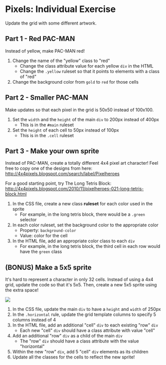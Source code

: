 # Pixels: Individual Exercise
Update the grid with some different artwork.

## Part 1 - Red PAC-MAN
Instead of yellow, make PAC-MAN red!

1. Change the name of the "yellow" class to "red"
    - Change the class attribute value for each yellow `div` in the HTML
    - Change the `.yellow` ruleset so that it points to elements with a class of "red"
1. Change the background color from `gold` to `red` for those cells

## Part 2 - Smaller PAC-MAN
Make updates so that each pixel in the grid is 50x50 instead of 100x100.

1. Set the `width` and the `height` of the main `div` to 200px instead of 400px
    - This is in the `#main` ruleset
1. Set the `height` of each cell to 50px instead of 100px
    - This is in the `.cell` ruleset

## Part 3 - Make your own sprite
Instead of PAC-MAN, create a totally different 4x4 pixel art character! Feel free to copy one of the designs from here: http://4x4pixels.blogspot.com/search/label/Pixelheroes

For a good starting point, try The Long Tetris Block: http://4x4pixels.blogspot.com/2010/11/pixelheroes-021-long-tetris-block.html

1. In the CSS file, create a new class **ruleset** for each color used in the sprite
    - For example, in the long tetris block, there would be a `.green` selector
1. In each color ruleset, set the background color to the appropriate color
    - Property: `background-color`
    - Value: color for the cell
1. In the HTML file, add an appropriate color class to each `div`
    - For example, in the long tetris block, the third cell in each row would have the `green` class

## (BONUS) Make a 5x5 sprite
It's hard to represent a character in only 32 cells. Instead of using a 4x4 grid, update the code so that it's 5x5. Then, create a new 5x5 sprite using the extra space!

![](https://i.imgur.com/H1Z5X8E.png)

1. In the CSS file, update the main `div` to have a `height` and `width` of 250px
1. In the `.horizontal` rule, update the grid template columns to specify 5 columns instead of 4
1. In the HTML file, add an additional "cell" `div` to each existing "row" `div`
    - Each new "cell" `div` should have a class attribute with value "cell"
1. Add an additional "row" `div` as a child of the main `div`
    - The "row" `div` should have a class attribute with the value "horizontal"
1. Within the new "row" `div`, add 5 "cell" `div` elements as its children
1. Update all the classes for the cells to reflect the new sprite!